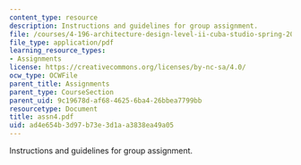 ```yaml
---
content_type: resource
description: Instructions and guidelines for group assignment.
file: /courses/4-196-architecture-design-level-ii-cuba-studio-spring-2004/ad4e654b3d97b73e3d1aa3838ea49a05_assn4.pdf
file_type: application/pdf
learning_resource_types:
- Assignments
license: https://creativecommons.org/licenses/by-nc-sa/4.0/
ocw_type: OCWFile
parent_title: Assignments
parent_type: CourseSection
parent_uid: 9c19678d-af68-4625-6ba4-26bbea7799bb
resourcetype: Document
title: assn4.pdf
uid: ad4e654b-3d97-b73e-3d1a-a3838ea49a05
---
```

Instructions and guidelines for group assignment.